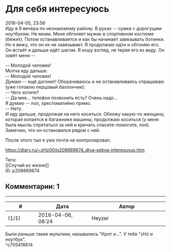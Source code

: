 Для себя интересуюсь
====================

  
2016-04-05, 23:56  
 Иду в 9 вечера по незнакомому району. В руках -- сумка с дорогущим ноутбуком. Не моим. Меня обгоняет мужик в спортивном костюме (бежит). Потом останавливается и как бы начинает завязывать ботинки. Но я вижу, что он их не завязывает. Я продолжаю идти и обгоняю его. Он встаёт и дальше идёт шагом. Я кошу взгляд, не теряя его из виду. Он зовёт меня --   
   
 -- Молодой человек!   
 Молча иду дальше.   
 -- Молодой человек!   
 Думаю -- ещё догонит! Оборачиваюсь и не останавливаясь спрашиваю (уже готовлю перцовый баллончик):   
 -- Чего хотите?   
 -- Да мне... телефон позвонить есть? Очень надо...   
 Я думаю -- лол, хрестоматийно прямо.   
 -- Нету.   
 И иду дальше, продолжая на него коситься. Обхожу какую-то женщину, которая копается в багажнике машины, продолжаю коситься (у меня была мысль спрятаться за ней и кричать спасите-помогите, лол). Замечаю, что он остановился рядом с ней.   
   
 После этого тыл я уже почти не контролировал.   
  
<https://diary.ru/~zHz00/p208669674_dlya-sebya-interesuyus.htm>  
  
Теги:  
[[Случай из жизни]]  
ID: p208669674  


Комментарии: 1
--------------

  


---



|         #         |              Дата              |                     Автор                     |           ID           |
| --- | --- | --- | --- |
| (1/1) | 2016-04-06, 08:24 | Heyzer | c705416614 |

  
 Были раньше такие мультики, назывались "Крот и...". У тебя "zHz и ноутбук".   
 ^c705416614